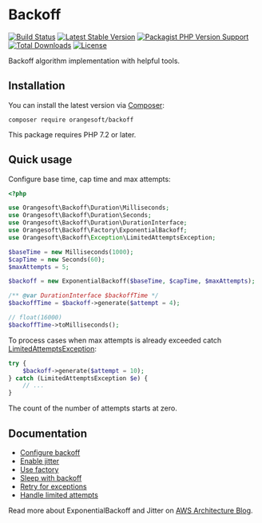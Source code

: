 # Backoff

[![Build Status](https://img.shields.io/travis/com/Orangesoft-Development/backoff/main?style=plastic)](https://travis-ci.com/Orangesoft-Development/backoff)
[![Latest Stable Version](https://img.shields.io/packagist/v/orangesoft/backoff?style=plastic)](https://packagist.org/packages/orangesoft/backoff)
[![Packagist PHP Version Support](https://img.shields.io/packagist/php-v/orangesoft/backoff?style=plastic&color=8892BF)](https://packagist.org/packages/orangesoft/backoff)
[![Total Downloads](https://img.shields.io/packagist/dt/orangesoft/backoff?style=plastic)](https://packagist.org/packages/orangesoft/backoff)
[![License](https://img.shields.io/packagist/l/orangesoft/backoff?style=plastic&color=428F7E)](https://packagist.org/packages/orangesoft/backoff)

Backoff algorithm implementation with helpful tools.

## Installation

You can install the latest version via [Composer](https://getcomposer.org/):

```text
composer require orangesoft/backoff
```

This package requires PHP 7.2 or later.

## Quick usage

Configure base time, cap time and max attempts:

```php
<?php

use Orangesoft\Backoff\Duration\Milliseconds;
use Orangesoft\Backoff\Duration\Seconds;
use Orangesoft\Backoff\Duration\DurationInterface;
use Orangesoft\Backoff\Factory\ExponentialBackoff;
use Orangesoft\Backoff\Exception\LimitedAttemptsException;

$baseTime = new Milliseconds(1000);
$capTime = new Seconds(60);
$maxAttempts = 5;

$backoff = new ExponentialBackoff($baseTime, $capTime, $maxAttempts);

/** @var DurationInterface $backoffTime */
$backoffTime = $backoff->generate($attempt = 4);

// float(16000)
$backoffTime->toMilliseconds();
```

To process cases when max attempts is already exceeded catch [LimitedAttemptsException](https://github.com/Orangesoft-Development/backoff/blob/main/src/Exception/LimitedAttemptsException.php):

```php
try {
    $backoff->generate($attempt = 10);
} catch (LimitedAttemptsException $e) {
    // ...
}
```

The count of the number of attempts starts at zero.

## Documentation

- [Configure backoff](docs/index.md#configure-backoff)
- [Enable jitter](docs/index.md#enable-jitter)
- [Use factory](docs/index.md#use-factory)
- [Sleep with backoff](docs/index.md#sleep-with-backoff)
- [Retry for exceptions](docs/index.md#retry-for-exceptions)
- [Handle limited attempts](docs/index.md#handle-limited-attempts)

Read more about ExponentialBackoff and Jitter on [AWS Architecture Blog](https://aws.amazon.com/ru/blogs/architecture/exponential-backoff-and-jitter/).
